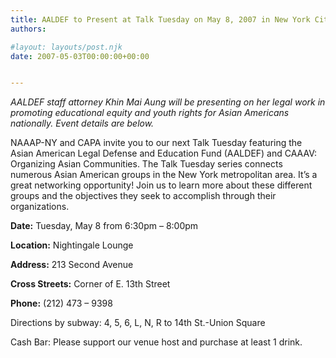 ```yaml
---
title: AALDEF to Present at Talk Tuesday on May 8, 2007 in New York City
authors: 

#layout: layouts/post.njk
date: 2007-05-03T00:00:00+00:00


---
```


_AALDEF staff attorney Khin Mai Aung will be presenting on her legal work in promoting educational equity and youth rights for Asian Americans nationally. Event details are below._

NAAAP-NY and CAPA invite you to our next Talk Tuesday featuring the Asian American Legal Defense and Education Fund (AALDEF) and CAAAV: Organizing Asian Communities. The Talk Tuesday series connects numerous Asian American groups in the New York metropolitan area. It’s a great networking opportunity! Join us to learn more about these different groups and the objectives they seek to accomplish through their organizations.

**Date:** Tuesday, May 8 from 6:30pm – 8:00pm

**Location:** Nightingale Lounge

**Address:** 213 Second Avenue

**Cross Streets:** Corner of E. 13th Street

**Phone:** (212) 473 – 9398

Directions by subway: 4, 5, 6, L, N, R to 14th St.-Union Square 

Cash Bar: Please support our venue host and purchase at least 1 drink.
